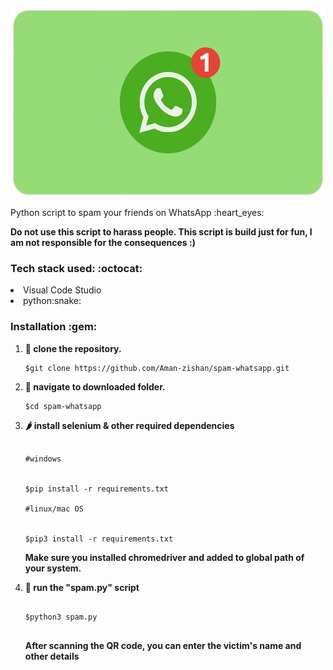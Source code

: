 <p align="center">
 <img height="300px" width="500px" src="banner.png" />
 </p>
Python script to spam your friends on WhatsApp :heart_eyes:



 **Do not use this script to harass people. This script is build just for fun, I am not responsible for the consequences :)**

 <h3> Tech stack used: :octocat: </h3>

<li>Visual Code Studio</li>
<li>python:snake:</li>



<h3>Installation :gem: </h3>

1. **:round_pushpin: clone the repository.**

   ```shell
   $git clone https://github.com/Aman-zishan/spam-whatsapp.git

   ```
2. **:checkered_flag: navigate to downloaded folder.**

   ```shell
   $cd spam-whatsapp

   ```

3. **:hot_pepper: install selenium & other required dependencies**
    ```shell
    
    #windows
    

   $pip install -r requirements.txt
   
   #linux/mac OS
   
  
   $pip3 install -r requirements.txt

   ```
   **Make sure you installed chromedriver and added to global path of your system.**
   
6. **:dart: run the "spam.py" script**
    ```shell
    
   $python3 spam.py
  
   ```
   **After scanning the QR code, you can enter the victim's name and other details**

